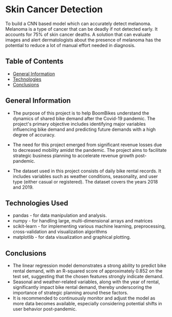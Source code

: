 # Skin Cancer Detection

To build a CNN based model which can accurately detect melanoma. Melanoma is a type of cancer that can be deadly if not detected early. It accounts for 75% of skin cancer deaths. A solution that can evaluate images and alert dermatologists about the presence of melanoma has the potential to reduce a lot of manual effort needed in diagnosis.

## Table of Contents
* [General Information](#general-information)
* [Technologies](#technologies-used)
* [Conclusions](#conclusions)


## General Information
- The purpose of this project is to help BoomBikes understand the dynamics of shared bike demand after the Covid-19 pandemic. The project's primary objective includes identifying major variables influencing bike demand and predicting future demands with a high degree of accuracy.

- The need for this project emerged from significant revenue losses due to decreased mobility amidst the pandemic. The project aims to facilitate strategic business planning to accelerate revenue growth post-pandemic.

- The dataset used in this project consists of daily bike rental records. It includes variables such as weather conditions, seasonality, and user type (either casual or registered). The dataset covers the years 2018 and 2019.


## Technologies Used
- pandas - for data manipulation and analysis.
- numpy - for handling large, multi-dimensional arrays and matrices
- scikit-learn - for implementing various machine learning, preprocessing, cross-validation and visualization algorithms
- matplotlib - for data visualization and graphical plotting.


## Conclusions
- The linear regression model demonstrates a strong ability to predict bike rental demand, with an R-squared score of approximately 0.852 on the test set, suggesting that the chosen features strongly indicate demand.
- Seasonal and weather-related variables, along with the year of rental, significantly impact bike rental demand, thereby underscoring the importance of strategic planning around these factors.
- It is recommended to continuously monitor and adjust the model as more data becomes available, especially considering potential shifts in user behavior post-pandemic.

